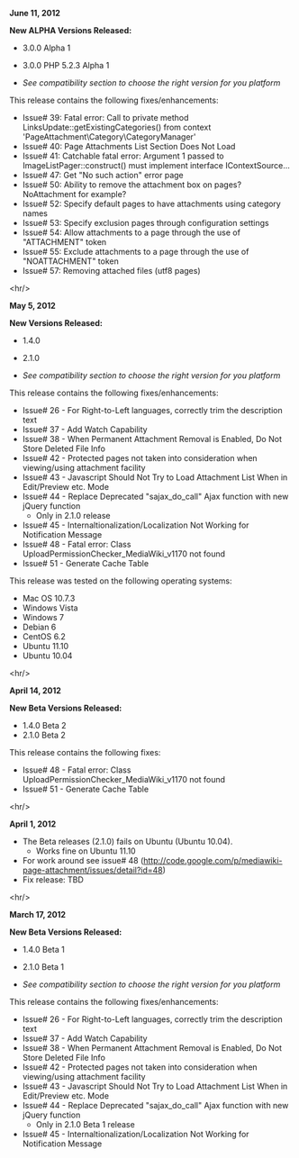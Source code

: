 **June 11, 2012**
<br />

**New ALPHA Versions Released:**
  * 3.0.0 Alpha 1
  * 3.0.0 PHP 5.2.3 Alpha 1

  * _See compatibility section to choose the right version for you platform_

This release contains the following fixes/enhancements:

  * Issue# 39: Fatal error: Call to private method LinksUpdate::getExistingCategories() from context 'PageAttachment\Category\CategoryManager'
  * Issue# 40: Page Attachments List Section Does Not Load
  * Issue# 41: Catchable fatal error: Argument 1 passed to ImageListPager::construct() must implement interface IContextSource...
  * Issue# 47: Get "No such action" error page
  * Issue# 50: Ability to remove the attachment box on pages? NoAttachment for example?
  * Issue# 52: Specify default pages to have attachments using category names
  * Issue# 53: Specify exclusion pages through configuration settings
  * Issue# 54: Allow attachments to a page through the use of "ATTACHMENT" token
  * Issue# 55: Exclude attachments to a page through the use of "NOATTACHMENT" token
  * Issue# 57: Removing attached files (utf8 pages)



&lt;hr/&gt;



**May 5, 2012**
<br />

**New Versions Released:**
  * 1.4.0
  * 2.1.0

  * _See compatibility section to choose the right version for you platform_

This release contains the following fixes/enhancements:

  * Issue# 26 - For Right-to-Left languages, correctly trim the description text
  * Issue# 37 - Add Watch Capability
  * Issue# 38 - When Permanent Attachment Removal is Enabled, Do Not Store Deleted File Info
  * Issue# 42 - Protected pages not taken into consideration when viewing/using attachment facility
  * Issue# 43 - Javascript Should Not Try to Load Attachment List When in Edit/Preview etc. Mode
  * Issue# 44 - Replace Deprecated "sajax\_do\_call" Ajax function with new jQuery function
    * Only in 2.1.0 release
  * Issue# 45 - Internaltionalization/Localization Not Working for Notification Message
  * Issue# 48 - Fatal error: Class UploadPermissionChecker\_MediaWiki\_v1170 not found
  * Issue# 51 - Generate Cache Table

This release was tested on the following operating systems:

  * Mac OS 10.7.3
  * Windows Vista
  * Windows 7
  * Debian 6
  * CentOS 6.2
  * Ubuntu 11.10
  * Ubuntu 10.04



&lt;hr/&gt;



**April 14, 2012**
<br />

**New Beta Versions Released:**
  * 1.4.0 Beta 2
  * 2.1.0 Beta 2

This release contains the following fixes:

  * Issue# 48 - Fatal error: Class UploadPermissionChecker\_MediaWiki\_v1170 not found
  * Issue# 51 - Generate Cache Table



&lt;hr/&gt;



**April 1, 2012**

  * The Beta releases (2.1.0) fails on Ubuntu (Ubuntu 10.04).
    * Works fine on Ubuntu 11.10
  * For work around see issue# 48 (http://code.google.com/p/mediawiki-page-attachment/issues/detail?id=48)
  * Fix release: TBD



&lt;hr/&gt;



**March 17, 2012**

**New Beta Versions Released:**
  * 1.4.0 Beta 1
  * 2.1.0 Beta 1

  * _See compatibility section to choose the right version for you platform_

This release contains the following fixes/enhancements:

  * Issue# 26 - For Right-to-Left languages, correctly trim the description text
  * Issue# 37 - Add Watch Capability
  * Issue# 38 - When Permanent Attachment Removal is Enabled, Do Not Store Deleted File Info
  * Issue# 42 - Protected pages not taken into consideration when viewing/using attachment facility
  * Issue# 43 - Javascript Should Not Try to Load Attachment List When in Edit/Preview etc. Mode
  * Issue# 44 - Replace Deprecated "sajax\_do\_call" Ajax function with new jQuery function
    * Only in 2.1.0 Beta 1 release
  * Issue# 45 - Internaltionalization/Localization Not Working for Notification Message